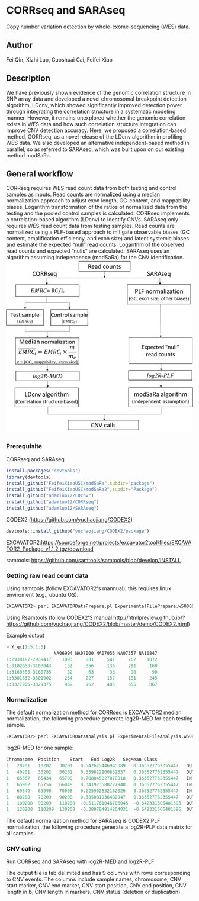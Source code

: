 # CORRseq and SARAseq
Copy number variation detection by whole-exome-sequencing (WES) data.
## Author
Fei Qin, Xizhi Luo, Guoshuai Cai, Feifei Xiao
## Description
We have previously shown evidence of the genomic correlation structure in SNP array data and developed a novel chromosomal breakpoint detection algorithm, LDcnv, which showed significantly improved detection power through integrating the correlation structure in a systematic modeling manner. However, it remains unexplored whether the genomic correlation exists in WES data and how such correlation structure integration can improve CNV detection accuracy. 
Here, we proposed a correlation-based method, CORRseq, as a novel release of the LDcnv algorithm in profiling WES data. We also developed an alternative independent-based method in parallel, so as referred to SARAseq, which was built upon on our existing method modSaRa.
## General workflow
CORRseq requires WES read count data from both testing and control samples as inputs. Read counts are normalized using a median normalization approach to adjust exon length, GC-content, and mappability biases. Logarithm transformation of the ratios of normalized data from the testing and the pooled control samples is calculated. CORRseq implements a correlation-based algorithm (LDcnv) to identify CNVs. 
SARAseq only requires WES read count data from testing samples. Read counts are normalized using a PLF-based approach to mitigate observable biases (GC content, amplification efficiency, and exon size) and latent systemic biases and estimate the expected “null” read counts. Logarithm of the observed read counts and expected “nulls” are calculated. SARAseq uses an algorithm assuming independence (modSaRa) for the CNV identification.
![workflow](workflow.jpg)

### Prerequisite
CORRseq and SARAseq
```r
install.packages("devtools")
library(devtools)
install_github("FeifeiXiaoUSC/modSaRa",subdir="package")
install_github("FeifeiXiaoUSC/modSaRa2",subdir="Package")
install_github("adamluo12/LDcnv")
install_github("adamluo12/CORRseq")
install_github("adamluo12/SARAseq")
```
CODEX2 (https://github.com/yuchaojiang/CODEX2)
```r
devtools::install_github("yuchaojiang/CODEX2/package")
```
EXCAVATOR2:https://sourceforge.net/projects/excavator2tool/files/EXCAVATOR2_Package_v1.1.2.tgz/download

samtools: https://github.com/samtools/samtools/blob/develop/INSTALL

### Getting raw read count data
Using samtools (follow EXCAVATOR2's mannual), this requires linux enviroment (e.g., ubuntu OS).
```r
EXCAVATOR2> perl EXCAVATORDataPrepare.pl ExperimentalFilePrepare.w50000.txt processors 6 --target MyTarget_w50000 --assembly hg19
```
Using Rsamtools (follow CODEX2'S manual http://htmlpreview.github.io/?https://github.com/yuchaojiang/CODEX2/blob/master/demo/CODEX2.html)

Example output
```r
> Y_qc[1:5,1:5]
                  NA06994 NA07000 NA07056 NA07357 NA10847
1:2938187-2939417    1093     831     541     767    1072
1:3102653-3103043     152     356     136     291     160
1:3160585-3160735      82      63      33      90      90
1:3301632-3301902     264     227     157     181     245
1:3327905-3329375     969     962     405     655     867
```
### Normalization
The default normalization method for CORRseq is EXCAVATOR2 median normalization, the following procedure generate log2R-MED for each testing sample.
```r
EXCAVATOR2> perl EXCAVATORDataAnalysis.pl ExperimentalFileAnalysis.w50K.txt --processors 6 --target MyTarget_w50K --assembly hg19 --output /.../OutEXCAVATOR2/Results_MyProject_w50K --mode ...
```
log2R-MED for one sample:
```r
Chromosome	Position	Start	End	Log2R	SegMean	Class
1	20201	10202	30201	0.542625446945389	0.363527762355447	OUT
1	40201	30202	50201	0.339622160832357	0.363527762355447	OUT
1	65567	65434	65700	0.708845027878818	0.363527762355447	IN
1	65902	65756	66048	0.341973588227948	0.363527762355447	IN
1	69549	69090	70008	0.225902832162026	0.363527762355447	IN
1	80208	70209	90208	0.385081936482947	0.363527762355447	OUT
1	100208	90209	110208	-0.511761046706045	-0.642331505481395	OUT
1	120208	110209	130208	-0.389784914264831	-0.642331505481395	OUT
```
The default normalization method for SARAseq is CODEX2 PLF normalization, the following procedure generate a log2R-PLF data matrix for all samples.

### CNV calling
Run CORRseq and SARAseq with log2R-MED and log2R-PLF


The output file is tab delimited and has 9 columns with rows corresponding to CNV events. The columns include sample names, chromosome, CNV start marker, CNV end marker, CNV start position, CNV end position, CNV length in b, CNV length in markers, CNV status (deletion or duplication).


